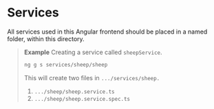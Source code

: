 # Services

All services used in this Angular frontend should be placed in a named folder, within this directory.

> **Example**
> Creating a service called `sheepService`.
>
> ```zsh
> ng g s services/sheep/sheep
> ```
>
> This will create two files in `.../services/sheep.`
>
> 1. `.../sheep/sheep.service.ts`
> 2. `.../sheep/sheep.service.spec.ts`
